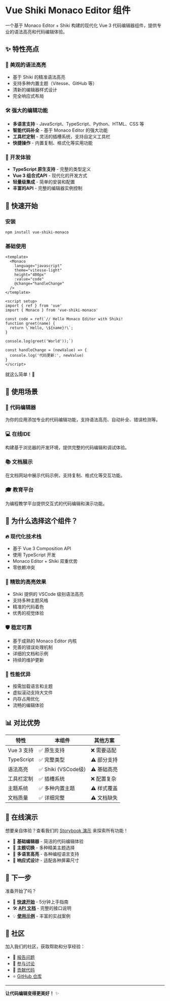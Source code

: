 # Vue Shiki Monaco Editor  组件

一个基于 Monaco Editor + Shiki 构建的现代化 Vue 3 代码编辑器组件，提供专业的语法高亮和代码编辑体验。

## ✨ 特性亮点

### 🎨 **美观的语法高亮**
- 基于 Shiki 的精准语法高亮
- 支持多种内置主题（Vitesse、GitHub 等）
- 清新的编辑器样式设计
- 完全响应式布局

### 🛠️ **强大的编辑功能**
- **多语言支持** - JavaScript、TypeScript、Python、HTML、CSS 等
- **智能代码补全** - 基于 Monaco Editor 的强大功能
- **工具栏定制** - 灵活的插槽系统，支持自定义工具栏
- **快捷操作** - 内置复制、格式化等实用功能

### 🚀 **开发体验**
- **TypeScript 原生支持** - 完整的类型定义
- **Vue 3 组合式API** - 现代化的开发方式
- **轻量级集成** - 简单的安装和配置
- **丰富的API** - 完整的编辑器实例控制

## 🏃 快速开始

### 安装

```bash
npm install vue-shiki-monaco
```

### 基础使用

```vue
<template>
  <Monaco
    language="javascript"
    theme="vitesse-light"
    height="400px"
    :value="code"
    @change="handleChange"
  />
</template>

<script setup>
import { ref } from 'vue'
import { Monaco } from 'vue-shiki-monaco'

const code = ref(`// Hello Monaco Editor with Shiki!
function greet(name) {
  return \`Hello, \${name}!\`;
}

console.log(greet('World'));`)

const handleChange = (newValue) => {
  console.log('代码更新:', newValue)
}
</script>
```

就这么简单！🎉

## 🎯 使用场景

### 📝 **代码编辑器**
为你的应用添加专业的代码编辑功能，支持语法高亮、自动补全、错误检测等。

### 💻 **在线IDE**
构建基于浏览器的开发环境，提供完整的代码编辑和调试体验。

### 📚 **文档展示**
在文档网站中展示代码示例，支持复制、格式化等交互功能。

### 🎓 **教育平台**
为编程教学平台提供交互式的代码编辑和演示功能。

## 🌟 为什么选择这个组件？

### 🔥 **现代化技术栈**
- 基于 Vue 3 Composition API
- 使用 TypeScript 开发
- Monaco Editor + Shiki 双重优势
- 零依赖冲突

### 🎨 **精致的高亮效果**
- Shiki 提供的 VSCode 级别语法高亮
- 支持多种主题风格
- 精准的代码着色
- 优秀的视觉体验

### 🛡️ **稳定可靠**
- 基于成熟的 Monaco Editor 内核
- 完善的错误处理机制
- 详细的文档和示例
- 持续的维护更新

### 🚀 **性能优异**
- 按需加载语言和主题
- 虚拟滚动支持大文件
- 内存占用优化
- 流畅的编辑体验

## 📊 对比优势

| 特性 | 本组件 | 其他方案 |
|------|--------|----------|
| Vue 3 支持 | ✅ 原生支持 | ❌ 需要适配 |
| TypeScript | ✅ 完整类型 | ⚠️ 部分支持 |
| 语法高亮 | ✅ Shiki (VSCode级) | ⚠️ 基础高亮 |
| 工具栏定制 | ✅ 插槽系统 | ❌ 配置复杂 |
| 主题系统 | ✅ 多种内置主题 | ⚠️ 样式覆盖 |
| 文档质量 | ✅ 详细完整 | ⚠️ 文档缺失 |

## 🎪 在线演示

想要亲自体验？查看我们的 [Storybook 演示](http://localhost:6006) 来探索所有功能！

- 🔗 **基础编辑器** - 简洁的代码编辑体验
- 🎨 **主题切换** - 多种精美主题选择
- 🌈 **多语言高亮** - 各种编程语言支持
- 📱 **响应式设计** - 适配各种屏幕尺寸

## 🚀 下一步

准备开始了吗？

- 📖 **[快速开始](./getting-started)** - 5分钟上手指南
- 🛠️ **[API 文档](./api)** - 完整的接口说明
- 💡 **[使用示例](./examples)** - 丰富的实战案例

## 🤝 社区

加入我们的社区，获取帮助和分享经验：

- 🐛 [报告问题](https://github.com/lisentowind/vue-shiki-monaco/issues)
- 💬 [参与讨论](https://github.com/lisentowind/vue-shiki-monaco/discussions)
- 📝 [贡献代码](https://github.com/lisentowind/vue-shiki-monaco/pulls)
- ⭐ [GitHub 仓库](https://github.com/lisentowind/vue-shiki-monaco)

---

**让代码编辑变得更美好！** ✨
